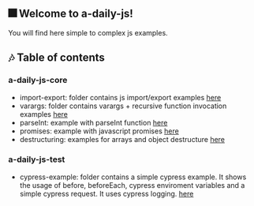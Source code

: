 ## :fireworks: Welcome to a-daily-js!
You will find here simple to complex js examples.

## :notes: Table of contents  
  
### a-daily-js-core
- import-export: folder contains js import/export examples [here](a-daily-js-core/import-export/readme.md)
- varargs: folder contains varargs + recursive function invocation examples [here](a-daily-js-core/varargs/readme.md)
- parseInt: example with parseInt function [here](a-daily-js-core/parseInt/readme.md)
- promises: example with javascript promises [here](a-daily-js-core/promises/readme.md)
- destructuring: examples for arrays and object destructure [here](a-daily-js-core/destructuring/readme.md)  

### a-daily-js-test
- cypress-example: folder contains a simple cypress example. It shows the usage of before, beforeEach, cypress enviroment variables and a simple cypress request. It uses cypress logging. [here](a-daily-js-test/cypress-example/readme.md)
